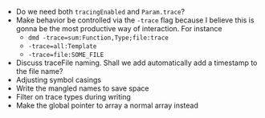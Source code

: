 - Do we need both `tracingEnabled` and `Param.trace`?
- Make behavior be controlled via the `-trace` flag because I believe this is
  gonna be the most productive way of interaction. For instance
  - `dmd -trace=sum:Function,Type;file:trace`
  - `-trace=all:Template`
  - `-trace=file:SOME_FILE`
- Discuss traceFile naming. Shall we add automatically add a timestamp to the file name?
- Adjusting symbol casings
- Write the mangled names to save space
- Filter on trace types during writing
- Make the global pointer to array a normal array instead
